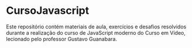 # CursoJavascript
Este repositório contém materiais de aula, exercícios e desafios resolvidos durante a realização do curso de JavaScript moderno do Curso em Vídeo, lecionado pelo professor Gustavo Guanabara.


